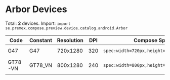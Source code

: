 # Arbor Devices

Total: **2** devices. Import: `import se.premex.compose.preview.device.catalog.android.Arbor`

| Code | Constant | Resolution | DPI | Compose Spec | Preview Usage |
|------|----------|------------|-----|-------------|---------------|
| G47 | G47 | 720x1280 | 320 | `spec:width=720px,height=1280px,dpi=320` | `@Preview(device = Arbor.G47)` |
| GT78-VN | GT78_VN | 800x1280 | 240 | `spec:width=800px,height=1280px,dpi=240` | `@Preview(device = Arbor.GT78_VN)` |

<!-- Generated automatically. Do not edit manually. -->
